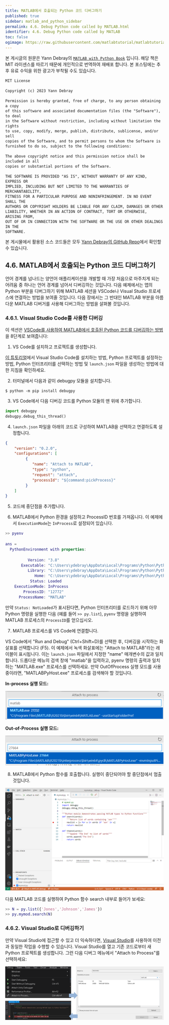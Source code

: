 ```yaml
---
title: MATLAB에서 호출되는 Python 코드 디버그하기
published: true
sidebar: matlab_and_python_sidebar
permalink: 4.6. Debug Python code called by MATLAB.html
identifier: 4.6. Debug Python code called by MATLAB
toc: false
ogimage: https://raw.githubusercontent.com/matlabtutorial/matlabtutorial.github.io/main/images/MATLAB_with_Python_Book/ogimage.jpg
---
```


본 게시글의 원문은 Yann Debray의 [`MATLAB with Python Book`](https://github.com/yanndebray/matlab-with-python-book) 입니다. 해당 책은 MIT 라이센스를 따르기 때문에 개인적으로 번역하여 재배포 합니다. 본 포스팅에는 추후 유료 수익을 위한 광고가 부착될 수도 있습니다.

    MIT License

    Copyright (c) 2023 Yann Debray

    Permission is hereby granted, free of charge, to any person obtaining a copy
    of this software and associated documentation files (the "Software"), to deal
    in the Software without restriction, including without limitation the rights
    to use, copy, modify, merge, publish, distribute, sublicense, and/or sell
    copies of the Software, and to permit persons to whom the Software is
    furnished to do so, subject to the following conditions:

    The above copyright notice and this permission notice shall be included in all
    copies or substantial portions of the Software.

    THE SOFTWARE IS PROVIDED "AS IS", WITHOUT WARRANTY OF ANY KIND, EXPRESS OR
    IMPLIED, INCLUDING BUT NOT LIMITED TO THE WARRANTIES OF MERCHANTABILITY,
    FITNESS FOR A PARTICULAR PURPOSE AND NONINFRINGEMENT. IN NO EVENT SHALL THE
    AUTHORS OR COPYRIGHT HOLDERS BE LIABLE FOR ANY CLAIM, DAMAGES OR OTHER
    LIABILITY, WHETHER IN AN ACTION OF CONTRACT, TORT OR OTHERWISE, ARISING FROM,
    OUT OF OR IN CONNECTION WITH THE SOFTWARE OR THE USE OR OTHER DEALINGS IN THE
    SOFTWARE.

본 게시물에서 활용된 소스 코드들은 모두 [Yann Debray의 GitHub Repo](https://github.com/yanndebray/matlab-with-python-book)에서 확인할 수 있습니다.

## 4.6. MATLAB에서 호출되는 Python 코드 디버그하기

언어 경계를 넘나드는 양언어 애플리케이션을 개발할 때 가장 처음으로 마주치게 되는 어려움 중 하나는 언어 경계를 넘어서 디버깅하는 것입니다. 다음 예제에서는 앱의 Python 부분을 디버그하기 위해 MATLAB 세션을 VSCode나 Visual Studio 프로세스에 연결하는 방법을 보여줄 것입니다. 다음 장에서는 그 반대인 MATLAB 부분을 아름다운 MATLAB 디버거를 사용해 디버그하는 방법을 살펴볼 것입니다.

### 4.6.1. Visual Studio Code를 사용한 디버깅

이 섹션은 [VSCode를 사용하여 MATLAB에서 호출된 Python 코드를 디버깅하는 방법](https://www.mathworks.com/matlabcentral/answers/1645680-how-can-i-debug-python-code-using-matlab-s-python-interface-and-visual-studio-code)을 8단계로 보여줍니다:

1) VS Code를 설치하고 프로젝트를 생성합니다.

[이 튜토리얼](https://code.visualstudio.com/docs/python/python-tutorial#_configure-and-run-the-debugger)에서 Visual Studio Code를 설치하는 방법, Python 프로젝트를 설정하는 방법, Python 인터프리터를 선택하는 방법 및 `launch.json` 파일을 생성하는 방법에 대한 지침을 확인하세요.

2) 터미널에서 다음과 같이 debugpy 모듈을 설치합니다.
```
$ python -m pip install debugpy
```
3) VS Code에서 다음 디버깅 코드를 Python 모듈의 맨 위에 추가합니다.
```python
import debugpy
debugpy.debug_this_thread()
```
4) `launch.json` 파일을 아래의 코드로 구성하여 MATLAB을 선택하고 연결하도록 설정합니다.
```json
{
    "version": "0.2.0",
    "configurations": [
         {  
            "name": "Attach to MATLAB",
            "type": "python",
            "request": "attach",
            "processId": "${command:pickProcess}"
         }
    ]
}
```
5) 코드에 중단점을 추가합니다.

6) MATLAB에서 Python 환경을 설정하고 ProcessID 번호를 가져옵니다. 이 예제에서 `ExecutionMode`는 `InProcess`로 설정되어 있습니다.
   
```matlab
>> pyenv 

ans = 
  PythonEnvironment with properties:

          Version: "3.8"
       Executable: "C:\Users\ydebray\AppData\Local\Programs\Python\Python38\python.exe"
          Library: "C:\Users\ydebray\AppData\Local\Programs\Python\Python38\python38.dll"
             Home: "C:\Users\ydebray\AppData\Local\Programs\Python\Python38"
           Status: Loaded
    ExecutionMode: InProcess
        ProcessID: "12772"
      ProcessName: "MATLAB"

```

만약 `Status: NotLoaded`가 표시된다면, Python 인터프리터를 로드하기 위해 아무 Python 명령을 실행한 다음 (예를 들어 `>> py.list`), `pyenv` 명령을 실행하여 MATLAB 프로세스의 `ProcessID`를 얻으십시오.

7) MATLAB 프로세스를 VS Code에 연결합니다.

VS Code에서 "Run and Debug" (Ctrl+Shift+D)를 선택한 후, 디버깅을 시작하는 화살표를 선택합니다 (F5). 이 예제에서 녹색 화살표에는 "Attach to MATLAB"라는 레이블이 표시됩니다. 이는 `launch.json` 파일에서 지정한 "name" 매개변수의 값과 일치합니다. 드롭다운 메뉴의 검색 창에 "matlab"을 입력하고, pyenv 명령의 출력과 일치하는 "MATLAB.exe" 프로세스를 선택하세요. 만약 OutOfProcess 실행 모드를 사용 중이라면, "MATLABPyHost.exe" 프로세스를 검색해야 할 것입니다.

**In-process 실행 모드:**

![](https://raw.githubusercontent.com/matlabtutorial/matlabtutorial.github.io/main/images/MATLAB_with_Python_Book/image47.png)

**Out-of-Process 실행 모드:**

![](https://raw.githubusercontent.com/matlabtutorial/matlabtutorial.github.io/main/images/MATLAB_with_Python_Book/image48.png)

8) MATLAB에서 Python 함수를 호출합니다. 실행이 중단되어야 할 중단점에서 멈출 것입니다.

![](https://raw.githubusercontent.com/matlabtutorial/matlabtutorial.github.io/main/images/MATLAB_with_Python_Book/image49.png)

다음 MATLAB 코드를 실행하여 Python 함수 search 내부로 들어가 보세요:
```matlab
>> N = py.list({'Jones','Johnson','James'})
>> py.mymod.search(N)
```

### 4.6.2. Visual Studio로 디버깅하기

만약 Visual Studio에 접근할 수 있고 더 익숙하다면, [Visual Studio](https://stackoverflow.com/questions/61708900/calling-python-from-matlab-how-to-debug-python-code)를 사용하여 이전과 동일한 작업을 수행할 수 있습니다. Visual Studio를 열고 기존 코드로부터 새 Python 프로젝트를 생성합니다. 그런 다음 디버그 메뉴에서 "Attach to Process"를 선택하세요:

![](https://raw.githubusercontent.com/matlabtutorial/matlabtutorial.github.io/main/images/MATLAB_with_Python_Book/image50.png)